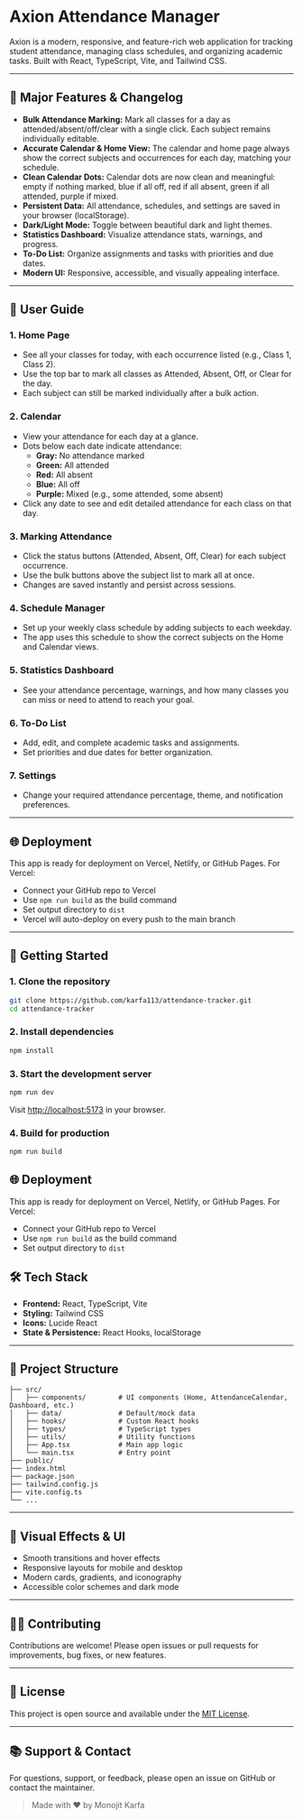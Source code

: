 
# Axion Attendance Manager

Axion is a modern, responsive, and feature-rich web application for tracking student attendance, managing class schedules, and organizing academic tasks. Built with React, TypeScript, Vite, and Tailwind CSS.


---

## 🚀 Major Features & Changelog

- **Bulk Attendance Marking:** Mark all classes for a day as attended/absent/off/clear with a single click. Each subject remains individually editable.
- **Accurate Calendar & Home View:** The calendar and home page always show the correct subjects and occurrences for each day, matching your schedule.
- **Clean Calendar Dots:** Calendar dots are now clean and meaningful: empty if nothing marked, blue if all off, red if all absent, green if all attended, purple if mixed.
- **Persistent Data:** All attendance, schedules, and settings are saved in your browser (localStorage).
- **Dark/Light Mode:** Toggle between beautiful dark and light themes.
- **Statistics Dashboard:** Visualize attendance stats, warnings, and progress.
- **To-Do List:** Organize assignments and tasks with priorities and due dates.
- **Modern UI:** Responsive, accessible, and visually appealing interface.

---

## 📖 User Guide

### 1. Home Page
- See all your classes for today, with each occurrence listed (e.g., Class 1, Class 2).
- Use the top bar to mark all classes as Attended, Absent, Off, or Clear for the day.
- Each subject can still be marked individually after a bulk action.

### 2. Calendar
- View your attendance for each day at a glance.
- Dots below each date indicate attendance:
	- **Gray:** No attendance marked
	- **Green:** All attended
	- **Red:** All absent
	- **Blue:** All off
	- **Purple:** Mixed (e.g., some attended, some absent)
- Click any date to see and edit detailed attendance for each class on that day.

### 3. Marking Attendance
- Click the status buttons (Attended, Absent, Off, Clear) for each subject occurrence.
- Use the bulk buttons above the subject list to mark all at once.
- Changes are saved instantly and persist across sessions.

### 4. Schedule Manager
- Set up your weekly class schedule by adding subjects to each weekday.
- The app uses this schedule to show the correct subjects on the Home and Calendar views.

### 5. Statistics Dashboard
- See your attendance percentage, warnings, and how many classes you can miss or need to attend to reach your goal.

### 6. To-Do List
- Add, edit, and complete academic tasks and assignments.
- Set priorities and due dates for better organization.

### 7. Settings
- Change your required attendance percentage, theme, and notification preferences.

---

## 🌐 Deployment

This app is ready for deployment on Vercel, Netlify, or GitHub Pages. For Vercel:
- Connect your GitHub repo to Vercel
- Use `npm run build` as the build command
- Set output directory to `dist`
- Vercel will auto-deploy on every push to the main branch

---

## 🚀 Getting Started

### 1. Clone the repository
```bash
git clone https://github.com/karfa113/attendance-tracker.git
cd attendance-tracker
```

### 2. Install dependencies
```bash
npm install
```

### 3. Start the development server
```bash
npm run dev
```

Visit [http://localhost:5173](http://localhost:5173) in your browser.

### 4. Build for production
```bash
npm run build
```

## 🌐 Deployment

This app is ready for deployment on Vercel, Netlify, or GitHub Pages. For Vercel:
- Connect your GitHub repo to Vercel
- Use `npm run build` as the build command
- Set output directory to `dist`


## 🛠️ Tech Stack

- **Frontend:** React, TypeScript, Vite
- **Styling:** Tailwind CSS
- **Icons:** Lucide React
- **State & Persistence:** React Hooks, localStorage

---


## 📁 Project Structure

```
├── src/
│   ├── components/        # UI components (Home, AttendanceCalendar, Dashboard, etc.)
│   ├── data/              # Default/mock data
│   ├── hooks/             # Custom React hooks
│   ├── types/             # TypeScript types
│   ├── utils/             # Utility functions
│   ├── App.tsx            # Main app logic
│   └── main.tsx           # Entry point
├── public/
├── index.html
├── package.json
├── tailwind.config.js
├── vite.config.ts
└── ...
```

---


## 🎨 Visual Effects & UI

- Smooth transitions and hover effects
- Responsive layouts for mobile and desktop
- Modern cards, gradients, and iconography
- Accessible color schemes and dark mode

---


## 🧑‍💻 Contributing

Contributions are welcome! Please open issues or pull requests for improvements, bug fixes, or new features.

---


## 📄 License

This project is open source and available under the [MIT License](LICENSE).

---

## 📚 Support & Contact

For questions, support, or feedback, please open an issue on GitHub or contact the maintainer.

> Made with ❤️ by Monojit Karfa
